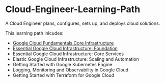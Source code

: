 # Cloud-Engineer-Learning-Path
A Cloud Engineer plans, configures, sets up, and deploys cloud solutions.

This learning path inlcudes:

- [Google Cloud Fundamentals Core Infrastructure](https://github.com/MarwanAl-Obaidi/Google-Cloud-Fundamentals-Core-Infrastructure)
- [Essential Google Cloud Infrastructure: Foundation](https://github.com/MarwanAl-Obaidi/Essential-Google-Cloud-Infrastructure-Foundation)
- Essential Google Cloud Infrastructure: Core Services
- Elastic Google Cloud Infrastructure: Scaling and Automation
- Getting Started with Google Kubernetes Engine
- Logging, Monitoring and Observability in Google Cloud
- Getting Started with Terraform for Google Cloud